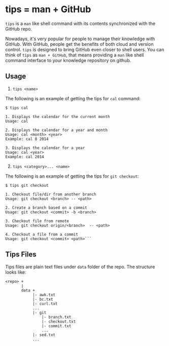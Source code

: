 tips = man + GitHub
===================

`tips` is a `man` like shell command with its contents synchronized with the GitHub repo. 

Nowadays, it's very popular for people to manage their knowledge with GitHub. With GitHub, people get the benefits of both cloud and version control. `tips` is designed to bring GitHub even closer to shell users. You can think of `tips` as `man + GitHub`, that means providing a `man` like shell command interface to your knowledge repository on github. 

Usage
-----

1) `tips <name>`

The following is an example of getting the tips for `cal` command:

```
$ tips cal

1. Displays the calendar for the current month
Usage: cal

2. Displays the calendar for a year and month
Usage: cal <month> <year>
Example: cal 8 2014

3. Displays the calendar for a year
Usage: cal <year>
Example: cal 2014
```

2) `tips <category>... <name>`

The following is an example of getting the tips for `git checkout`:

```
$ tips git checkout

1. Checkout file/dir from another branch
Usage: git checkout <branch> -- <path>

2. Create a branch based on a commit
Usage: git checkout <commit> -b <branch>

3. Checkout file from remote 
Usage: git checkout origin/<branch>  -- <path>

4. Checkout a file from a commit
Usage: git checkout <commit> <path>```
```

Tips Files
----------

Tips files are plain text files under `data` folder of the repo. The structure looks like:

```
<repo> +
       |
       data +
            |- awk.txt
            |- bc.txt
            |- curl.txt
            ...
            |- git
                |- branch.txt
                |- checkout.txt
                |- commit.txt
                ...
            |- sed.txt
            ...

```
